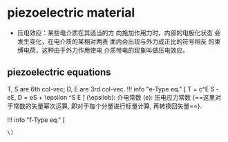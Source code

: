 # piezoelectric material

- 压电效应：某些电介质在其适当的方
向施加作用力时，内部的电极化状态
会发生变化，在电介质的某相对两表
面内会出现与外力成正比的符号相反
的束缚电荷，这种由于外力作用使电
介质带电的现象叫做压电效应。

## piezoelectric equations

T, S are 6th col-vec; D, E are 3rd col-vec.
!!! info "e-Type eq."
    \[
        T = c^E S - eE,
        D = eS + \epsilon ^S E
    \]
\(\epsilob\): 介电常数  \(e\): 压电应力常数
{==这里对于常数的矢量幂次运算, 即对于每个分量进行标量计算, 再转换回矢量==}.

!!! info "f-Type eq."
    \[
        
    \]